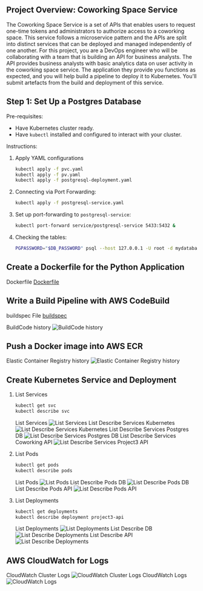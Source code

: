## Project Overview: Coworking Space Service

The Coworking Space Service is a set of APIs that enables users to request one-time tokens and administrators to authorize access to a coworking space. This service follows a microservice pattern and the APIs are split into distinct services that can be deployed and managed independently of one another. For this project, you are a DevOps engineer who will be collaborating with a team that is building an API for business analysts. The API provides business analysts with basic analytics data on user activity in the coworking space service. The application they provide you functions as expected, and you will help build a pipeline to deploy it to Kubernetes. You'll submit artefacts from the build and deployment of this service.

## Step 1: Set Up a Postgres Database
Pre-requisites:
- Have Kubernetes cluster ready.
- Have `kubectl` installed and configured to interact with your cluster.

Instructions:
1. Apply YAML configurations
    ```bash
    kubectl apply -f pvc.yaml
    kubectl apply -f pv.yaml
    kubectl apply -f postgresql-deployment.yaml
    ```
2. Connecting via Port Forwarding:
   ```bash
   kubectl apply -f postgresql-service.yaml
   ```
3. Set up port-forwarding to `postgresql-service`:
   ```bash
   kubectl port-forward service/postgresql-service 5433:5432 &
   ```
4. Checking the tables:
    ```bash
    PGPASSWORD="$DB_PASSWORD" psql --host 127.0.0.1 -U root -d mydatabase -p 5433
    ```

## Create a Dockerfile for the Python Application
Dockerfile
[Dockerfile](./analytics/Dockerfile)

## Write a Build Pipeline with AWS CodeBuild
buildspec File
[buildspec](./buildspec.yml)

BuildCode history
![BuildCode history](Project%20Screenshots/CodeBuild.png)

## Push a Docker image into AWS ECR
Elastic Container Registry history
![Elastic Container Registry history](Project%20Screenshots/ElasticContainerRegistry.png)

## Create Kubernetes Service and Deployment
1. List Services
   ```bash
   kubectl get svc
   kubectl describe svc
   ```
   List Services
   ![List Services](Project%20Screenshots/ListServices.png)
   List Describe Services Kubernetes
   ![List Describe Services Kubernetes](Project%20Screenshots/DescribeSvcKubernetes.png)
   List Describe Services Postgres DB
   ![List Describe Services Postgres DB](Project%20Screenshots/DescribeSvcPostgresqlService.png)
   List Describe Services Coworking API
   ![List Describe Services Project3 API](Project%20screenshots/DescribeSvcCoworking.png)

3. List Pods
   ```bash
   kubectl get pods
   kubectl describe pods
   ```
   List Pods
   ![List Pods](Project%20Screenshots/ListPods.png)
   List Describe Pods DB
   ![List Describe Pods DB](Project%20Screenshots/DescribePodsPostgresql.png)
   List Describe Pods API
   ![List Describe Pods API](Project%20screenshots/DescribePodsCoworking.png)
   
4. List Deployments
   ```bash
   kubectl get deployments
   kubectl describe deployment project3-api
   ```
   List Deployments
   ![List Deployments](Project%20Screenshots/ListDeployments.png)
   List Describe DB
   ![List Describe Deployments](Project%20Screenshots/DescribeDeploymentsPostgresql.png)
   List Describe API
   ![List Describe Deployments](Project%20Screenshots/DescribeDeploymentsCoworking.png)

## AWS CloudWatch for Logs
   
   CloudWatch Cluster Logs
   ![CloudWatch Cluster Logs](Project%20Screenshots/CloudWatch-ClusterLogs.png)
   CloudWatch Logs
   ![CloudWatch Logs](Project%20Screenshots/CloudWatch-Logs.png)
